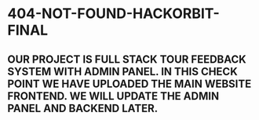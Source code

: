 # 404-NOT-FOUND-HACKORBIT-FINAL
## OUR PROJECT IS FULL STACK TOUR FEEDBACK SYSTEM WITH ADMIN PANEL. IN THIS CHECK POINT WE HAVE UPLOADED THE MAIN WEBSITE FRONTEND. WE WILL UPDATE THE ADMIN PANEL AND BACKEND LATER.
